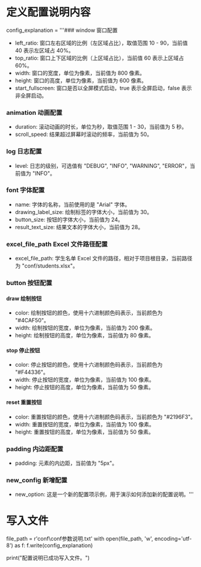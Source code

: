 # 定义配置说明内容
config_explanation = '''### window 窗口配置
- left_ratio: 窗口左右区域的比例（左区域占比），取值范围 10 - 90，当前值 40 表示左区域占 40%。
- top_ratio: 窗口上下区域的比例（上区域占比），当前值 60 表示上区域占 60%。
- width: 窗口的宽度，单位为像素，当前值为 800 像素。
- height: 窗口的高度，单位为像素，当前值为 600 像素。
- start_fullscreen: 窗口是否以全屏模式启动，true 表示全屏启动，false 表示非全屏启动。

### animation 动画配置
- duration: 滚动动画的时长，单位为秒，取值范围 1 - 30，当前值为 5 秒。
- scroll_speed: 结果超过屏幕时滚动的频率，当前值为 50。

### log 日志配置
- level: 日志的级别，可选值有 "DEBUG", "INFO", "WARNING", "ERROR"，当前值为 "INFO"。

### font 字体配置
- name: 字体的名称，当前使用的是 "Arial" 字体。
- drawing_label_size: 绘制标签的字体大小，当前值为 30。
- button_size: 按钮的字体大小，当前值为 24。
- result_text_size: 结果文本的字体大小，当前值为 28。

### excel_file_path Excel 文件路径配置
- excel_file_path: 学生名单 Excel 文件的路径，相对于项目根目录，当前路径为 "conf/students.xlsx"。

### button 按钮配置
#### draw 绘制按钮
- color: 绘制按钮的颜色，使用十六进制颜色码表示，当前颜色为 "#4CAF50"。
- width: 绘制按钮的宽度，单位为像素，当前值为 200 像素。
- height: 绘制按钮的高度，单位为像素，当前值为 80 像素。

#### stop 停止按钮
- color: 停止按钮的颜色，使用十六进制颜色码表示，当前颜色为 "#F44336"。
- width: 停止按钮的宽度，单位为像素，当前值为 100 像素。
- height: 停止按钮的高度，单位为像素，当前值为 50 像素。

#### reset 重置按钮
- color: 重置按钮的颜色，使用十六进制颜色码表示，当前颜色为 "#2196F3"。
- width: 重置按钮的宽度，单位为像素，当前值为 100 像素。
- height: 重置按钮的高度，单位为像素，当前值为 50 像素。

### padding 内边距配置
- padding: 元素的内边距，当前值为 "5px"。

### new_config 新增配置
- new_option: 这是一个新的配置项示例，用于演示如何添加新的配置说明。'''

# 写入文件
file_path = r'conf\conf参数说明.txt'
with open(file_path, 'w', encoding='utf-8') as f:
    f.write(config_explanation)

print("配置说明已成功写入文件。")